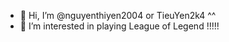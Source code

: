 - 👋 Hi, I’m @nguyenthiyen2004 or TieuYen2k4 ^^
- 👀 I’m interested in playing League of Legend !!!!!

<!---
nguyenthiyen2004/nguyenthiyen2004 is a ✨ special ✨ repository because its `README.md` (this file) appears on your GitHub profile.
You can click the Preview link to take a look at your changes.
--->
